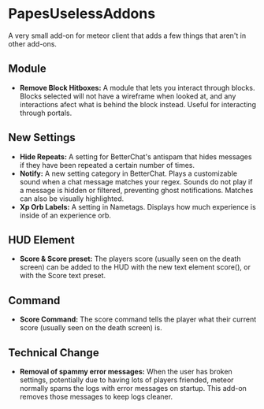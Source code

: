# PapesUselessAddons
A very small add-on for meteor client that adds a few things that aren't in other add-ons.

## Module
- **Remove Block Hitboxes:** A module that lets you interact through blocks. Blocks selected will not have a wireframe when looked at, and any interactions afect what is behind the block instead. Useful for interacting through portals.

## New Settings
- **Hide Repeats:** A setting for BetterChat's antispam that hides messages if they have been repeated a certain number of times.
- **Notify:** A new setting category in BetterChat. Plays a customizable sound when a chat message matches your regex. Sounds do not play if a message is  hidden or filtered, preventing ghost notifications. Matches can also be visually highlighted.
- **Xp Orb Labels:** A setting in Nametags. Displays how much experience is inside of an experience orb.

## HUD Element
- **Score & Score preset:** The players score (usually seen on the death screen) can be added to the HUD with the new text element score(), or with the Score text preset.

## Command
- **Score Command:** The score command tells the player what their current score (usually seen on the death screen) is.

## Technical Change
- **Removal of spammy error messages:** When the user has broken settings, potentially due to having lots of players friended, meteor normally spams the logs with error messages on startup. This add-on removes those messages to keep logs cleaner.
